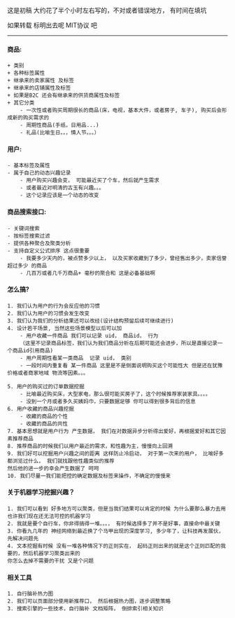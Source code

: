
这是初稿 大约花了半个小时左右写的，不对或者错误地方， 有时间在填坑

如果转载 标明出去呢  MIT协议 吧

----------------------------


#### 商品:  

	+ 类别  
	+ 各种标签属性  
	+ 继承来的卖家属性 及标签  
	+ 继承来的店铺属性及标签  
	+ 如果是B2C 还会有继承来的供货商属性及标签  
	+ 其它分类  
		- 一次性或者购买周期很长的商品(床，电视，基本大件，或者房子, 车子), 购买后会形成新的购买需求的  
		- 周期性商品(手纸，日用品...)  
		- 礼品(比喻生日。。，情人节。。。）


#### 用户:

	- 基本标签及属性
	- 属于自己的动态兴趣记录
		- 用户购买兴趣会变， 可能最近买了个车，然后就产生需求
		- 或者最近对明清的古玉有兴趣。。。
		- 这个记录应该是一个动态的改变


#### 商品搜索接口:

	- 关键词搜索
	- 按标签搜索过滤
	- 提供各种聚合及聚类分析
	- 支持自定义公式排序 这点很重要
		- 我要多少天内的，被点赞多少以上， 以及买家收藏到了多少，曾经售出多少，卖家信誉超过多少 的商品
		- 几百万或者几千万商品+ 毫秒的聚合和 这是必备基础啊


#### 怎么搞?

	1. 我们认为用户的行为会反应他的习惯
	2. 我们认为用户的习惯会发生改变
	3. 我们认为我们的分析结果还可以改经(设计结构预留后续可继续进行)
	4. 设计若干场景, 当然这些场景模型以后可以加
		- 用户收藏一件商品 我们可以记录 uid， 商品id， 行为   
		（这里不记录商品标签，我们认为我们商品分析在后期可能还会进步，所以是直接记录一个商品id引用商品)
		- 用户周期性看某一类商品  记录 uid， 类别
		- 一段时间内重复看 某一件商品 这里是不是侧面说明购买这个可能性大 但是还在犹豫 价格或者商家地域 物流等因素。。。

	5. 用户的购买过的订单数据挖掘
		- 比喻最近购买床，大型家电，那么很可能买房子了，这个时候推荐家装家具。。。。
		- 没到一个月或者多久买姨妈巾，只要数据足够 你可以得到很多背后的信息
	6. 用户收藏的商品兴趣挖掘
		- 收藏的商品的个性
		- 收藏的商品的共性
	7. 基本思想就是用户行为 产生数据， 我们在对数据异步分析得出爱好，再根据爱好和其它因素推荐商品
	8. 推荐商品的时候我们以用户最近的需求，和性趣为主，慢慢向上回溯
	9. 我们好可以挖掘用户兴趣之间的距离 这样防止冷启动， 对于第一次来的用户， 比喻好多都浏览过什么， 我们就找跟他性趣类似的推荐
	然后他的进一步的幸会产生数据了 呵呵
	10. 我们尽量一我们能把控的确定数据及标签来操作，不确定的慢慢来
	
#### 关于机器学习挖掘兴趣？
	1. 我们可以看到 好多地方可以聚类，但是当我们结果可以肯定的时候 为什么要那么暴力去用也许我们现在还无法可控的机器学习
	2. 我就是要个自行车，你非得搞得一堆。。。， 有时候选择多了并不是好事，直接命中最关键
	3. 你看九几年的 神经网络到最近换了个马甲出现的深度学习, 多少年了，让科技再发展伙，先解决问题先
	4. 文本挖掘有时候 没有一堆各种情况下的正则实在， 起码正则出来的就是这个正则匹配的我要的，然后机器学习聚类出来的  
	你怎么去掉不需要的干扰 又是个问题


#### 相关工具
	1. 自行脑补热力图
	2. 我们可以页面部分使用新推荐口， 然后根据热力图，逐步调整策略
	3. 搜索引擎的一些技术，自行脑补 文档矩阵， 倒排索引相关知识




	







